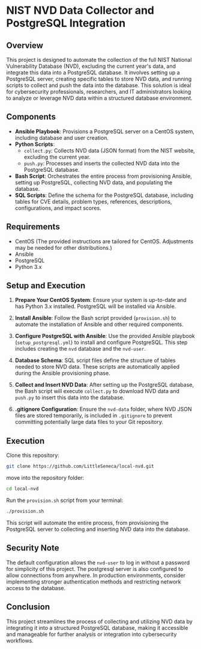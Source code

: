 # NIST NVD Data Collector and PostgreSQL Integration

## Overview

This project is designed to automate the collection of the full NIST National Vulnerability Database (NVD), excluding the current year's data, and integrate this data into a PostgreSQL database. It involves setting up a PostgreSQL server, creating specific tables to store NVD data, and running scripts to collect and push the data into the database. This solution is ideal for cybersecurity professionals, researchers, and IT administrators looking to analyze or leverage NVD data within a structured database environment.

## Components

- **Ansible Playbook**: Provisions a PostgreSQL server on a CentOS system, including database and user creation.
- **Python Scripts**:
  - `collect.py`: Collects NVD data (JSON format) from the NIST website, excluding the current year.
  - `push.py`: Processes and inserts the collected NVD data into the PostgreSQL database.
- **Bash Script**: Orchestrates the entire process from provisioning Ansible, setting up PostgreSQL, collecting NVD data, and populating the database.
- **SQL Scripts**: Define the schema for the PostgreSQL database, including tables for CVE details, problem types, references, descriptions, configurations, and impact scores.

## Requirements

- CentOS (The provided instructions are tailored for CentOS. Adjustments may be needed for other distributions.)
- Ansible
- PostgreSQL
- Python 3.x

## Setup and Execution

1. **Prepare Your CentOS System**:
   Ensure your system is up-to-date and has Python 3.x installed. PostgreSQL will be installed via Ansible.

2. **Install Ansible**:
   Follow the Bash script provided (`provision.sh`) to automate the installation of Ansible and other required components.

3. **Configure PostgreSQL with Ansible**:
   Use the provided Ansible playbook (`setup_postgresql.yml`) to install and configure PostgreSQL. This step includes creating the `nvd` database and the `nvd-user`.

4. **Database Schema**:
   SQL script files define the structure of tables needed to store NVD data. These scripts are automatically applied during the Ansible provisioning phase.

5. **Collect and Insert NVD Data**:
   After setting up the PostgreSQL database, the Bash script will execute `collect.py` to download NVD data and `push.py` to insert this data into the database.

6. **.gitignore Configuration**:
   Ensure the `nvd-data` folder, where NVD JSON files are stored temporarily, is included in `.gitignore` to prevent committing potentially large data files to your Git repository.

## Execution

Clone this repository:

```bash
git clone https://github.com/LittleSeneca/local-nvd.git 
```

move into the repository folder:

```bash
cd local-nvd
```

Run the `provision.sh` script from your terminal:

```bash
./provision.sh
```

This script will automate the entire process, from provisioning the PostgreSQL server to collecting and inserting NVD data into the database.

## Security Note

The default configuration allows the `nvd-user` to log in without a password for simplicity of this project. The postgresql server is also configured to allow connections from anywhere. In production environments, consider implementing stronger authentication methods and restricting network access to the database.

## Conclusion

This project streamlines the process of collecting and utilizing NVD data by integrating it into a structured PostgreSQL database, making it accessible and manageable for further analysis or integration into cybersecurity workflows.